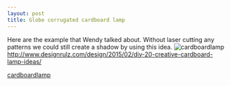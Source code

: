 ```yaml
---
layout: post
title: Globe corrugated cardboard lamp
---
```


Here are the example that Wendy talked about.
Without laser cutting any patterns we could still create a shadow by using this idea.
![cardboardlamp]({{site.baseurl}}/images/cardboardlamp.jpg)
http://www.designrulz.com/design/2015/02/diy-20-creative-cardboard-lamp-ideas/

[cardboardlamp](http://www.designrulz.com/design/2015/02/diy-20-creative-cardboard-lamp-ideas/ "cardboard lamp")
